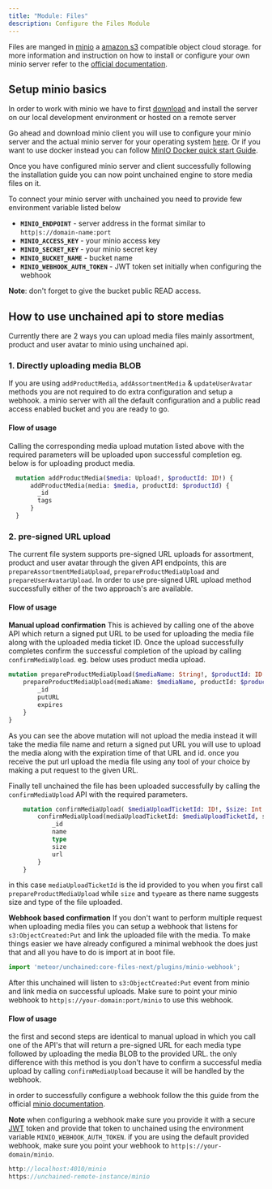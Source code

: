 ```yaml
---
title: "Module: Files"
description: Configure the Files Module
---
```


Files are manged in [minio](https://docs.unchained.shop/) a [amazon s3](https://aws.amazon.com/s3/) compatible object cloud storage.
for more information and instruction on how to install or configure your own minio server refer to the [official documentation](https://docs.min.io/minio/k8s/).
## Setup minio basics

In order to work with minio we have to first  [download](https://min.io/download) and install the server on our local development environment or hosted on a remote server

Go ahead and download minio client you will use to configure your minio server and the actual minio server for your operating system [here](https://min.io/download). Or if you want to use docker instead you can follow [MinIO Docker quick start Guide](https://docs.min.io/docs/minio-docker-quickstart-guide.html).

Once you have configured minio server and client successfully following the installation guide you can now point unchained engine to store media files on it.

To connect your minio server with unchained you need to provide few environment variable listed below

- **`MINIO_ENDPOINT`** - server address in the format similar to `http|s://domain-name:port`
- **`MINIO_ACCESS_KEY`** - your minio access key
- **`MINIO_SECRET_KEY`** - your minio secret key
- **`MINIO_BUCKET_NAME`** - bucket name
- **`MINIO_WEBHOOK_AUTH_TOKEN`** - JWT token set initially when configuring the webhook

**Note**: don't forget to give the bucket public READ access.

## How to use unchained api to store medias

Currently there are 2 ways you can upload media files mainly assortment, product and user avatar to minio using unchained api.
 
 ### 1. Directly uploading media BLOB 
 If you are using `addProductMedia`, `addAssortmentMedia` & `updateUserAvatar` methods you are not required to do extra configuration and setup a webhook. a minio server with all the default configuration and a public read access enabled bucket and you are ready to go. 

  #### Flow of usage
  Calling the corresponding media upload mutation listed above with the required parameters will be uploaded upon successful completion
  eg. below is for uploading product media.

  ```graphql
    mutation addProductMedia($media: Upload!, $productId: ID!) {
        addProductMedia(media: $media, productId: $productId) {
          _id
          tags
        }
    }
  ```
### 2. pre-signed URL upload

The current file system supports pre-signed URL uploads for assortment, product and user avatar through the given API endpoints, this are `prepareAssortmentMediaUpload`, `prepareProductMediaUpload` and `prepareUserAvatarUpload`. 
In order to use pre-signed URL upload method successfully either of the two approach's are available.

  #### Flow of usage

**Manual upload confirmation**
This is achieved by calling one of the above API which return a signed put URL to be used for uploading the media file along with the uploaded media ticket ID. 
Once the upload successfully completes confirm the successful completion of the upload by calling `confirmMediaUpload`. 
eg. below uses product media upload.

```graphql
mutation prepareProductMediaUpload($mediaName: String!, $productId: ID!) {
    prepareProductMediaUpload(mediaName: $mediaName, productId: $productId) {
        _id
        putURL
        expires
    }   
}

```

As you can see the above mutation will not upload the media instead it will take the media file name and return a signed put URL you will use to upload the media along with the expiration time of that URL and id. 
once you receive the put url upload the media file using any tool of your choice by making a put request to the given URL.

Finally tell unchained the file has been uploaded successfully by calling the `confirmMediaUpload` API with the required parameters.

```graphql
    mutation confirmMediaUpload( $mediaUploadTicketId: ID!, $size: Int!, $type: String!) {
        confirmMediaUpload(mediaUploadTicketId: $mediaUploadTicketId, size: $size, type: $type) {
            _id
            name
            type
            size
            url
        }  
    }
```

in this case `mediaUploadTicketId` is the id provided to you when you first call `prepareProductMediaUpload` while `size` and `type`are as there name suggests size and type of the file uploaded.


**Webhook based confirmation** 
If you don't want to perform multiple request when uploading media files you can setup a webhook that listens for `s3:ObjectCreated:Put` and link the uploaded file with the media. To make things easier we have already configured a minimal webhook the does just that and all you have to do is import at in boot file.

```js boot.js
import 'meteor/unchained:core-files-next/plugins/minio-webhook';
```

After this unchained will listen to `s3:ObjectCreated:Put` event from minio and link media on successful uploads. Make sure to point your minio webhook to `http|s://your-domain:port/minio` to use this webhook.

#### Flow of usage

the first and second steps are identical to manual upload in which you call one of the API's that will return a pre-signed URL for each media type followed by uploading the media BLOB to the provided URL. the only difference with this method is you don't have to confirm a successful media upload by calling `confirmMediaUpload` because it will be handled by the webhook.

in order to successfully configure a webhook follow the this guide from the official [minio documentation](https://docs.min.io/docs/minio-bucket-notification-guide.html).

**Note** when configuring a webhook make sure you provide it with a secure [JWT](https://jwt.io/) token and provide that token to unchained using the environment variable  `MINIO_WEBHOOK_AUTH_TOKEN`. if you are using the default provided webhook, make sure you point your webhook to `http|s://your-domain/minio`.

```js
http://localhost:4010/minio
https://unchained-remote-instance/minio
```


